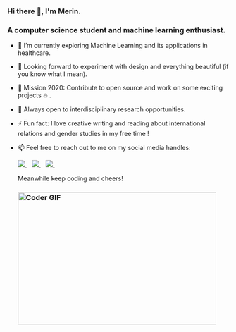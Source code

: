 ### Hi there 👋, I'm Merin.
### A computer science student and machine learning enthusiast.

<!--
**MerinBabu/MerinBabu** is a ✨ _special_ ✨ repository because its `README.md` (this file) appears on your GitHub profile.
-->

- 🌱 I’m currently exploring Machine Learning and its applications in healthcare.
- 👯 Looking forward to experiment with design and everything beautiful (if you know what I mean).
- :dart: Mission 2020: Contribute to open source and work on some exciting projects :fire: .
- :microscope: Always open to interdisciplinary research opportunities.
- ⚡ Fun fact: I love creative writing and reading about international relations and gender studies in my free time !
- 📫 Feel free to reach out to me on my social media handles:
   
   <a href="https://www.linkedin.com/in/merin-babu/">
    <img src="https://img.shields.io/badge/linkedin-%230077B5.svg?&style=for-the-badge&logo=linkedin&logoColor=white" />
  </a>&nbsp;&nbsp;
  <a href="https://instagram.com/_emba_7">
    <img src="https://img.shields.io/badge/instagram-%23E4405F.svg?&style=for-the-badge&logo=instagram&logoColor=white" />        
  </a>&nbsp;&nbsp;
  <a href="https://twitter.com/__merin">
    <img src="https://img.shields.io/badge/twitter-%231DA1F2.svg?&style=for-the-badge&logo=twitter&logoColor=white" />        
  </a>&nbsp;&nbsp;
  
   Meanwhile keep coding and cheers!
   
   <h3>
   <img src="https://tenor.com/view/typing-jim-carrey-fast-busy-gif-4903969.gif" alt="Coder GIF" width="450" height="300">
   </h3>
   

